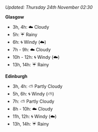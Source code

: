 *Updated: Thursday 24th November 02:30*

**Glasgow**

* 3h, 4h: :cloud: Cloudy
* 5h: :umbrella: Rainy
* 6h: :cyclone: Windy (:cloud:)
* 7h - 9h: :cloud: Cloudy
* 10h - 12h: :cyclone: Windy (:cloud:)
* 13h, 14h: :umbrella: Rainy

**Edinburgh**

* 3h, 4h: :partly_sunny: Partly Cloudy
* 5h, 6h: :cyclone: Windy (:partly_sunny:)
* 7h: :partly_sunny: Partly Cloudy
* 8h - 10h: :cloud: Cloudy
* 11h, 12h: :cyclone: Windy (:cloud:)
* 13h, 14h: :umbrella: Rainy
